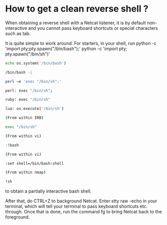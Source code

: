 # How to get a clean reverse shell ?

When obtaining a reverse shell with a Netcat listener, it is by default non-interactive and 
you cannot pass keyboard shortcuts or special characters such as tab.

It is quite simple to work around. For starters, in your shell, 
run python -c 'import pty;pty.spawn("/bin/bash");' 
python -c 'import pty; pty.spawn("/bin/sh")'

```bash
echo os.system('/bin/bash')

/bin/bash -i

perl —e 'exec "/bin/sh";'

perl: exec "/bin/sh";

ruby: exec "/bin/sh"

lua: os.execute('/bin/sh')

(From within IRB)

exec "/bin/sh"

(From within vi)

:!bash

(From within vi)

:set shell=/bin/bash:shell

(From within nmap)

!sh
```

to obtain a partially interactive bash shell.

After that, do CTRL+Z to background Netcat. Enter stty raw -echo in your terminal, which will tell your terminal to pass keyboard shortcuts etc. through. 
Once that is done, run the command fg to bring Netcat back to the foreground.
